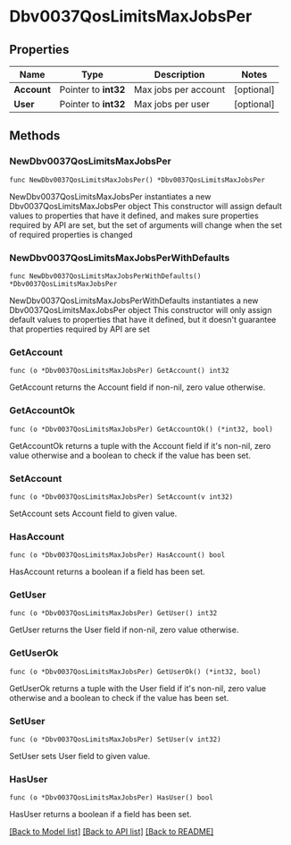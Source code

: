 # Dbv0037QosLimitsMaxJobsPer

## Properties

Name | Type | Description | Notes
------------ | ------------- | ------------- | -------------
**Account** | Pointer to **int32** | Max jobs per account | [optional] 
**User** | Pointer to **int32** | Max jobs per user | [optional] 

## Methods

### NewDbv0037QosLimitsMaxJobsPer

`func NewDbv0037QosLimitsMaxJobsPer() *Dbv0037QosLimitsMaxJobsPer`

NewDbv0037QosLimitsMaxJobsPer instantiates a new Dbv0037QosLimitsMaxJobsPer object
This constructor will assign default values to properties that have it defined,
and makes sure properties required by API are set, but the set of arguments
will change when the set of required properties is changed

### NewDbv0037QosLimitsMaxJobsPerWithDefaults

`func NewDbv0037QosLimitsMaxJobsPerWithDefaults() *Dbv0037QosLimitsMaxJobsPer`

NewDbv0037QosLimitsMaxJobsPerWithDefaults instantiates a new Dbv0037QosLimitsMaxJobsPer object
This constructor will only assign default values to properties that have it defined,
but it doesn't guarantee that properties required by API are set

### GetAccount

`func (o *Dbv0037QosLimitsMaxJobsPer) GetAccount() int32`

GetAccount returns the Account field if non-nil, zero value otherwise.

### GetAccountOk

`func (o *Dbv0037QosLimitsMaxJobsPer) GetAccountOk() (*int32, bool)`

GetAccountOk returns a tuple with the Account field if it's non-nil, zero value otherwise
and a boolean to check if the value has been set.

### SetAccount

`func (o *Dbv0037QosLimitsMaxJobsPer) SetAccount(v int32)`

SetAccount sets Account field to given value.

### HasAccount

`func (o *Dbv0037QosLimitsMaxJobsPer) HasAccount() bool`

HasAccount returns a boolean if a field has been set.

### GetUser

`func (o *Dbv0037QosLimitsMaxJobsPer) GetUser() int32`

GetUser returns the User field if non-nil, zero value otherwise.

### GetUserOk

`func (o *Dbv0037QosLimitsMaxJobsPer) GetUserOk() (*int32, bool)`

GetUserOk returns a tuple with the User field if it's non-nil, zero value otherwise
and a boolean to check if the value has been set.

### SetUser

`func (o *Dbv0037QosLimitsMaxJobsPer) SetUser(v int32)`

SetUser sets User field to given value.

### HasUser

`func (o *Dbv0037QosLimitsMaxJobsPer) HasUser() bool`

HasUser returns a boolean if a field has been set.


[[Back to Model list]](../README.md#documentation-for-models) [[Back to API list]](../README.md#documentation-for-api-endpoints) [[Back to README]](../README.md)


